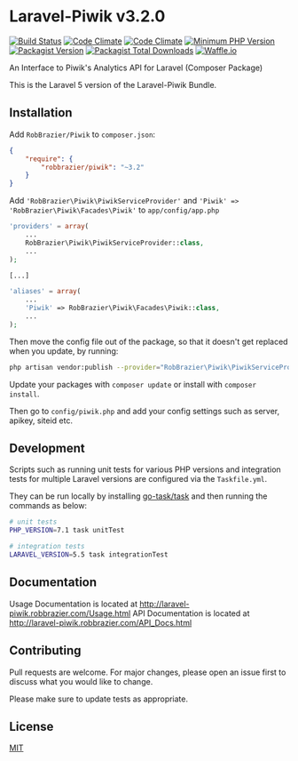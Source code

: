 # Laravel-Piwik v3.2.0

[![Build Status](https://semaphoreci.com/api/v1/robbrazier/laravel_piwik/branches/master/shields_badge.svg)](https://semaphoreci.com/robbrazier/laravel_piwik)
[![Code Climate](https://img.shields.io/codeclimate/maintainability/RobBrazier/Laravel_Piwik.svg)](https://codeclimate.com/github/RobBrazier/Laravel_Piwik)
[![Code Climate](https://img.shields.io/codeclimate/c/RobBrazier/Laravel_Piwik.svg)](https://codeclimate.com/github/RobBrazier/Laravel_Piwik)
[![Minimum PHP Version](https://img.shields.io/badge/php-%3E%3D%205.6-8892BF.svg?style=flat)](https://php.net/)
[![Packagist Version](https://img.shields.io/packagist/v/robbrazier/piwik.svg)](https://packagist.org/packages/robbrazier/piwik)
[![Packagist Total Downloads](https://img.shields.io/packagist/dt/robbrazier/piwik.svg)](https://packagist.org/packages/robbrazier/piwik)
[![Waffle.io](https://img.shields.io/waffle/label/RobBrazier/Laravel_Piwik/in%20progress.svg)](https://waffle.io/RobBrazier/Laravel_Piwik)

An Interface to Piwik's Analytics API for Laravel (Composer Package)

This is the Laravel 5 version of the Laravel-Piwik Bundle.

## Installation

Add `RobBrazier/Piwik` to `composer.json`:

```json
{
    "require": {
        "robbrazier/piwik": "~3.2"
    }
}
```

Add `'RobBrazier\Piwik\PiwikServiceProvider'` and `'Piwik' => 'RobBrazier\Piwik\Facades\Piwik'`
to `app/config/app.php`

```php
'providers' = array(
    ...
    RobBrazier\Piwik\PiwikServiceProvider::class,
    ...
);

[...]

'aliases' = array(
    ...
    'Piwik' => RobBrazier\Piwik\Facades\Piwik::class,
    ...
);
```

Then move the config file out of the package, so that it doesn't get replaced
when you update, by running:

```bash
php artisan vendor:publish --provider="RobBrazier\Piwik\PiwikServiceProvider" --tag="config"
```

Update your packages with `composer update` or install with `composer install`.

Then go to `config/piwik.php` and add your config settings such as server,
apikey, siteid etc.

## Development

Scripts such as running unit tests for various PHP versions and integration tests
for multiple Laravel versions are configured via the `Taskfile.yml`.

They can be run locally by installing [go-task/task](https://github.com/go-task/task#installation) and then running the
commands as below:

```bash
# unit tests
PHP_VERSION=7.1 task unitTest

# integration tests
LARAVEL_VERSION=5.5 task integrationTest
```

## Documentation

Usage Documentation is located at <http://laravel-piwik.robbrazier.com/Usage.html>
API Documentation is located at <http://laravel-piwik.robbrazier.com/API_Docs.html>

## Contributing

Pull requests are welcome. For major changes, please open an issue first
to discuss what you would like to change.

Please make sure to update tests as appropriate.

## License

[MIT](https://choosealicense.com/licenses/mit/)

